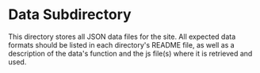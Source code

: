# Data Subdirectory

This directory stores all JSON data files for the site.  All expected data formats should be listed in each directory's
README file, as well as a description of the data's function and the js file(s) where it is retrieved and used.